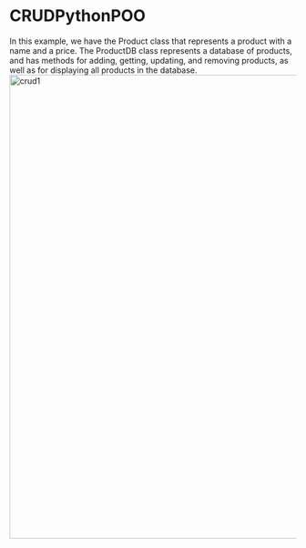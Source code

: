 # CRUDPythonPOO
In this example, we have the Product class that represents a product with a name and a price. The ProductDB class represents a database of products, and has methods for adding, getting, updating, and removing products, as well as for displaying all products in the database.
<img width="815" alt="crud1" src="https://user-images.githubusercontent.com/3122465/216157869-c6de630e-29a6-406e-ab1d-6e1b66177128.png">
